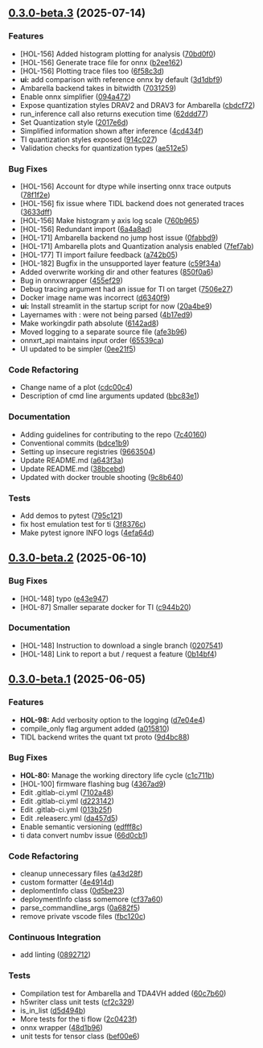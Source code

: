 ## [0.3.0-beta.3](https://gitlab.aptiv.today/embedded-ai-factory/tools/foundry/compare/v0.3.0-beta.2...v0.3.0-beta.3) (2025-07-14)

### Features

* [HOL-156] Added histogram plotting for analysis ([70bd0f0](https://gitlab.aptiv.today/embedded-ai-factory/tools/foundry/commit/70bd0f0a3e2a772bb094b15b45d495271bdddfac))
* [HOL-156] Generate trace file for onnx ([b2ee162](https://gitlab.aptiv.today/embedded-ai-factory/tools/foundry/commit/b2ee1625d05e0cd7c7f0bb4aca255a2a3224d90c))
* [HOL-156] Plotting trace files too ([6f58c3d](https://gitlab.aptiv.today/embedded-ai-factory/tools/foundry/commit/6f58c3de5b47f5dbc21c3a3f86618d2bb6c4c895))
* **ui:** add comparison with reference onnx by default ([3d1dbf9](https://gitlab.aptiv.today/embedded-ai-factory/tools/foundry/commit/3d1dbf92cfa007b9690333257fd5be4393737563))
* Ambarella backend takes in bitwidth ([7031259](https://gitlab.aptiv.today/embedded-ai-factory/tools/foundry/commit/7031259a5b45f0568d1a96619330bc775a663a5e))
* Enable onnx simplifier ([094a472](https://gitlab.aptiv.today/embedded-ai-factory/tools/foundry/commit/094a4725a4b9f35b215ce5a3f2a69b4cda857d07))
* Expose quantization styles DRAV2 and DRAV3 for Ambarella ([cbdcf72](https://gitlab.aptiv.today/embedded-ai-factory/tools/foundry/commit/cbdcf72a35d6db43d9aa696ee837bd6bc7f2ecd9))
* run_inference call also returns execution time ([62ddd77](https://gitlab.aptiv.today/embedded-ai-factory/tools/foundry/commit/62ddd77d0c64d119ba33d8f34fd001b086b36539))
* Set Quantization style ([2017e6d](https://gitlab.aptiv.today/embedded-ai-factory/tools/foundry/commit/2017e6d1b30f3808f79e93aa8b8bfebffa17f7c9))
* Simplified information shown after inference ([4cd434f](https://gitlab.aptiv.today/embedded-ai-factory/tools/foundry/commit/4cd434f7d9d3ef1369c20b7364e4aa7965d9e883))
* TI quantization styles exposed ([914c027](https://gitlab.aptiv.today/embedded-ai-factory/tools/foundry/commit/914c0273a2286d12d38d34422ecf69e966c37a66))
* Validation checks for quantization types ([ae512e5](https://gitlab.aptiv.today/embedded-ai-factory/tools/foundry/commit/ae512e5e089748298cc3c22b30002e378ffe0208))

### Bug Fixes

* [HOL-156] Account for dtype while inserting onnx trace outputs ([78f1f2e](https://gitlab.aptiv.today/embedded-ai-factory/tools/foundry/commit/78f1f2e6c664cb08621262258ca428ce531ab905))
* [HOL-156] fix issue where TIDL backend does not generated traces ([3633dff](https://gitlab.aptiv.today/embedded-ai-factory/tools/foundry/commit/3633dff66e824adeb52796640d1fcdbdad88e050))
* [HOL-156] Make histogram y axis log scale ([760b965](https://gitlab.aptiv.today/embedded-ai-factory/tools/foundry/commit/760b96548b37dd59673b4b589dd1e48050c99e99))
* [HOL-156] Redundant import ([6a4a8ad](https://gitlab.aptiv.today/embedded-ai-factory/tools/foundry/commit/6a4a8adf263549a2d5d945a07d841717695d6d2c))
* [HOL-171] Ambarella backend no jump host issue ([0fabbd9](https://gitlab.aptiv.today/embedded-ai-factory/tools/foundry/commit/0fabbd9a7dbd9e29a4177bd09691112d3040780a))
* [HOL-171] Ambarella plots and Quantization analysis enabled ([7fef7ab](https://gitlab.aptiv.today/embedded-ai-factory/tools/foundry/commit/7fef7ab188d8ce451ac59ed0122b3000d1a57f11))
* [HOL-177] TI import failure feedback ([a742b05](https://gitlab.aptiv.today/embedded-ai-factory/tools/foundry/commit/a742b05331c23eae7ecf6319797e26cc01931d60))
* [HOL-182] Bugfix in the unsupported layer feature ([c59f34a](https://gitlab.aptiv.today/embedded-ai-factory/tools/foundry/commit/c59f34a8eeed71ed7458ff518ee4b0c94c51603b))
* Added overwrite working dir and other features ([850f0a6](https://gitlab.aptiv.today/embedded-ai-factory/tools/foundry/commit/850f0a63ca43051a1c58df33f17c09d2f72b13ec))
* Bug in onnxwrapper ([455ef29](https://gitlab.aptiv.today/embedded-ai-factory/tools/foundry/commit/455ef29c437c877d58cfc49ff2b720de2aea5b12))
* Debug tracing argument had an issue for TI on target ([7506e27](https://gitlab.aptiv.today/embedded-ai-factory/tools/foundry/commit/7506e2759679b22737bc0a2c635709a1a66564fa))
* Docker image name was incorrect ([d6340f9](https://gitlab.aptiv.today/embedded-ai-factory/tools/foundry/commit/d6340f9b673da1406f13d0351a2c93481df353e6))
* **ui:** Install streamlit in the startup script for now ([20a4be9](https://gitlab.aptiv.today/embedded-ai-factory/tools/foundry/commit/20a4be973c60760ab3970f2675d5bec587fff5e7))
* Layernames with : were not being parsed ([4b17ed9](https://gitlab.aptiv.today/embedded-ai-factory/tools/foundry/commit/4b17ed91bc1b1ed5b8ad5ebf289747c24e0590da))
* Make workingdir path absolute ([6142ad8](https://gitlab.aptiv.today/embedded-ai-factory/tools/foundry/commit/6142ad8bde005081222d16aa4683ce7eab15683c))
* Moved logging to a separate source file ([afe3b96](https://gitlab.aptiv.today/embedded-ai-factory/tools/foundry/commit/afe3b96769580ad9d1f37e0dc0565617d8e95532))
* onnxrt_api maintains input order ([65539ca](https://gitlab.aptiv.today/embedded-ai-factory/tools/foundry/commit/65539ca916d2bf12a74e25d635e3f15a01438090))
* UI updated to be simpler ([0ee21f5](https://gitlab.aptiv.today/embedded-ai-factory/tools/foundry/commit/0ee21f585454108fdf59c3b1df0da9263ef3f2b9))

### Code Refactoring

* Change name of a plot ([cdc00c4](https://gitlab.aptiv.today/embedded-ai-factory/tools/foundry/commit/cdc00c416e073290c4ace5c33e69fc4f9073dd25))
* Description of cmd line arguments updated ([bbc83e1](https://gitlab.aptiv.today/embedded-ai-factory/tools/foundry/commit/bbc83e1a4f5e3893c03ef0070c169eec9e52c8aa))

### Documentation

* Adding guidelines for contributing to the repo ([7c40160](https://gitlab.aptiv.today/embedded-ai-factory/tools/foundry/commit/7c401602585233f1534ff9bdfc8250b276540b90))
* Conventional commits ([bdce1b9](https://gitlab.aptiv.today/embedded-ai-factory/tools/foundry/commit/bdce1b9a3160e7c5cb9cc2791a1eec0ffb1d0b3d))
* Setting up insecure registries ([9663504](https://gitlab.aptiv.today/embedded-ai-factory/tools/foundry/commit/96635048706f1d81f6a0ee79364d14281c681edc))
* Update README.md ([a643f3a](https://gitlab.aptiv.today/embedded-ai-factory/tools/foundry/commit/a643f3a7c15b697ffc4de3f429e71ef9aa6b40cf))
* Update README.md ([38bcebd](https://gitlab.aptiv.today/embedded-ai-factory/tools/foundry/commit/38bcebde4131fd8fb37f986e81805f30766a887f))
* Updated with docker trouble shooting ([9c8b640](https://gitlab.aptiv.today/embedded-ai-factory/tools/foundry/commit/9c8b6401407ade336ea701aa0aa65048248c5b8d))

### Tests

* Add demos to pytest ([795c121](https://gitlab.aptiv.today/embedded-ai-factory/tools/foundry/commit/795c1216a493ddf4dbd79b0f7f758c7c152f5dff))
* fix host emulation test for ti ([3f8376c](https://gitlab.aptiv.today/embedded-ai-factory/tools/foundry/commit/3f8376c843b04d5048219cfe5366ace592465621))
* Make pytest ignore INFO logs ([4efa64d](https://gitlab.aptiv.today/embedded-ai-factory/tools/foundry/commit/4efa64dea360772a73a9fcb0af1834c384a915e7))

## [0.3.0-beta.2](https://gitlab.aptiv.today/embedded-ai-factory/tools/foundry/compare/v0.3.0-beta.1...v0.3.0-beta.2) (2025-06-10)

### Bug Fixes

* [HOL-148] typo ([e43e947](https://gitlab.aptiv.today/embedded-ai-factory/tools/foundry/commit/e43e947d45e2c014e9ebaa87fbb7b376b714f9fc))
* [HOL-87] Smaller separate docker for TI ([c944b20](https://gitlab.aptiv.today/embedded-ai-factory/tools/foundry/commit/c944b2034bd61860d6470045cf8c1ad094ee5b9f))

### Documentation

* [HOL-148] Instruction to download a single branch ([0207541](https://gitlab.aptiv.today/embedded-ai-factory/tools/foundry/commit/020754126f7a48a7343bfb1047a898a1b1fbb289))
* [HOL-148] Link to report a but / request a feature ([0b14bf4](https://gitlab.aptiv.today/embedded-ai-factory/tools/foundry/commit/0b14bf4fc00ad0ae4fecd6679ee786b803b8e8d0))

## [0.3.0-beta.1](https://gitlab.aptiv.today/embedded-ai-factory/tools/foundry/compare/v0.2.0...v0.3.0-beta.1) (2025-06-05)

### Features

* **HOL-98:** Add verbosity option to the logging ([d7e04e4](https://gitlab.aptiv.today/embedded-ai-factory/tools/foundry/commit/d7e04e42451d9e8d4380950451d3854222733905))
* compile_only flag argument added ([a015810](https://gitlab.aptiv.today/embedded-ai-factory/tools/foundry/commit/a0158102161f126aec382ae17054a967fb4b23ea))
* TIDL backend writes the quant txt proto ([9d4bc88](https://gitlab.aptiv.today/embedded-ai-factory/tools/foundry/commit/9d4bc88c4f6ea6dd2b7ce54bbc48a4b2bd9c9421))

### Bug Fixes

* **HOL-80:**  Manage the working directory life cycle ([c1c711b](https://gitlab.aptiv.today/embedded-ai-factory/tools/foundry/commit/c1c711b61c890af032d3be80fe929b06f5c11790))
* [HOL-100]  firmware flashing bug ([4367ad9](https://gitlab.aptiv.today/embedded-ai-factory/tools/foundry/commit/4367ad95f32d6d01420d72ac2c6b50d25983da65))
* Edit .gitlab-ci.yml ([7102a48](https://gitlab.aptiv.today/embedded-ai-factory/tools/foundry/commit/7102a48286f0a7236a50854a43e20d5c87e69846))
* Edit .gitlab-ci.yml ([d223142](https://gitlab.aptiv.today/embedded-ai-factory/tools/foundry/commit/d223142d531b120a1a4026e3560ce6a3ba3c8ac1))
* Edit .gitlab-ci.yml ([013b25f](https://gitlab.aptiv.today/embedded-ai-factory/tools/foundry/commit/013b25fbd136d1b6a27b7587e4a2e540242949e6))
* Edit .releaserc.yml ([da457d5](https://gitlab.aptiv.today/embedded-ai-factory/tools/foundry/commit/da457d5e0d89e7ecba22921867560555d595a983))
* Enable semantic versioning ([edfff8c](https://gitlab.aptiv.today/embedded-ai-factory/tools/foundry/commit/edfff8cb4cf302c56fb2d86bf0ab25ffd825bb16))
* ti data convert numbv issue ([66d0cb1](https://gitlab.aptiv.today/embedded-ai-factory/tools/foundry/commit/66d0cb19ff63ce96d1e9f894673ed4708fc7e3b3))

### Code Refactoring

* cleanup unnecessary files ([a43d28f](https://gitlab.aptiv.today/embedded-ai-factory/tools/foundry/commit/a43d28fa5b35a59198da22e449321d4c107a27e4))
* custom formatter ([4e4914d](https://gitlab.aptiv.today/embedded-ai-factory/tools/foundry/commit/4e4914d6f5024a8db81e518168048e690bedc6e0))
* deplomentInfo class ([0d5be23](https://gitlab.aptiv.today/embedded-ai-factory/tools/foundry/commit/0d5be23dff8aba38583ba843c328288f0c8c9a7d))
* deploymentInfo class somemore ([cf37a60](https://gitlab.aptiv.today/embedded-ai-factory/tools/foundry/commit/cf37a608a70da3c6e1e981b6cb9188937dbf7fe5))
* parse_commandline_args ([0a682f5](https://gitlab.aptiv.today/embedded-ai-factory/tools/foundry/commit/0a682f5ff5a56da327e24637000ef227b172d644))
* remove private vscode files ([fbc120c](https://gitlab.aptiv.today/embedded-ai-factory/tools/foundry/commit/fbc120c2f1652768b29cc758f8477037f6595af4))

### Continuous Integration

* add linting ([0892712](https://gitlab.aptiv.today/embedded-ai-factory/tools/foundry/commit/0892712ffe4beae0c4ee3e72be0eda7287a3fa12))

### Tests

* Compilation test for Ambarella and TDA4VH added ([60c7b60](https://gitlab.aptiv.today/embedded-ai-factory/tools/foundry/commit/60c7b600a588b7cbacf5dcd7cca49449daad95fd))
* h5writer class unit tests ([cf2c329](https://gitlab.aptiv.today/embedded-ai-factory/tools/foundry/commit/cf2c329deac3080cb3126c2fedc9a2c88e05ec8e))
* is_in_list ([d5d494b](https://gitlab.aptiv.today/embedded-ai-factory/tools/foundry/commit/d5d494b5a2e97da39869e7a8adf56be88a6ce8eb))
* More tests for the ti flow ([2c0423f](https://gitlab.aptiv.today/embedded-ai-factory/tools/foundry/commit/2c0423f055225b7260ff0246ac9686ac17561e79))
* onnx wrapper ([48d1b96](https://gitlab.aptiv.today/embedded-ai-factory/tools/foundry/commit/48d1b96d9f4fbb4ef6f65d39b22f3fd907e588ac))
* unit tests for tensor class ([bef00e6](https://gitlab.aptiv.today/embedded-ai-factory/tools/foundry/commit/bef00e611d761c7c5e1d1c72aec5a4e030e1afea))

